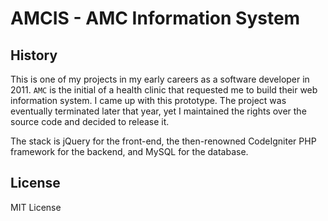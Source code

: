 # AMCIS - AMC Information System

## History
This is one of my projects in my early careers as a software developer in 2011. `AMC` is the initial of a health clinic that requested me to build their web information system. I came up with this prototype. The project was eventually terminated later that year, yet 
I maintained the rights over the source code and decided to release it.

The stack is jQuery for the front-end, the then-renowned CodeIgniter PHP framework for the backend, and MySQL for the database.

## License
MIT License
